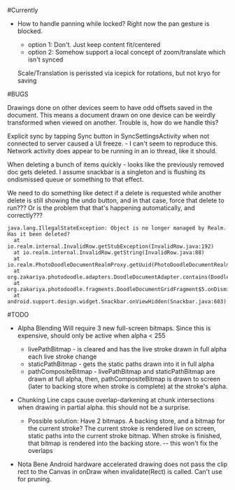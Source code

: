 #Currently

- How to handle panning while locked? Right now the pan gesture is blocked.
	- option 1: Don't. Just keep content fit/centered
	- option 2: Somehow support a local concept of zoom/translate which isn't synced

	Scale/Translation is perissted via icepick for rotations, but not kryo for saving

#BUGS

Drawings done on other devices seem to have odd offsets saved in the document. This means a document drawn on one device can be weirdly transformed when viewed on another. Trouble is, how do we handle this?

Explicit sync by tapping Sync button in SyncSettingsActivity when not connected to server caused a UI freeze.
	- I can't seem to reproduce this. Network activity does appear to be running in an io thread, like it should.

When deleting a bunch of items quickly - looks like the previously removed doc gets deleted. I assume snackbar is a singleton and is flushing its ondismissed queue or something to that effect.

We need to do something like detect if a delete is requested while another delete is still showing the undo button, and in that case, force that delete to run??? Or is the problem that that's happening automatically, and correctly???

	java.lang.IllegalStateException: Object is no longer managed by Realm. Has it been deleted?
	  at io.realm.internal.InvalidRow.getStubException(InvalidRow.java:192)
	  at io.realm.internal.InvalidRow.getString(InvalidRow.java:88)
	  at io.realm.PhotoDoodleDocumentRealmProxy.getUuid(PhotoDoodleDocumentRealmProxy.java:74)
	  at org.zakariya.photodoodle.adapters.DoodleDocumentAdapter.contains(DoodleDocumentAdapter.java:356)
	  at org.zakariya.photodoodle.fragments.DoodleDocumentGridFragment$5.onDismissed(DoodleDocumentGridFragment.java:264)
	  at android.support.design.widget.Snackbar.onViewHidden(Snackbar.java:603)

#TODO

- Alpha Blending
	Will require 3 new full-screen bitmaps.
	Since this is expensive, should only be active when alpha < 255
	- livePathBitmap - is cleared and has the live stroke drawn in full alpha each live stroke change
	- staticPathBitmap - gets the static paths drawn into it in full alpha
	- pathCompositeBitmap - livePathBitmap and staticPathBitmap are drawn at full alpha, then, pathCompositeBitmap is drawn to screen (later to backing store when stroke is complete) at the stroke's alpha.

- Chunking
	Line caps cause overlap-darkening at chunk intersections when drawing in partial alpha. this should not be a surprise.
	- Possible solution: Have 2 bitmaps. A backing store, and a bitmap for the current stroke? The current stroke is rendered live on screen, static paths into the current stroke bitmap. When stroke is finished, that bitmap is rendered into the backing store.
		-- this won't fix the overlaps

- Nota Bene
	Android hardware accelerated drawing does not pass the clip rect to the Canvas in onDraw when invalidate(Rect) is called. Can't use for pruning.

